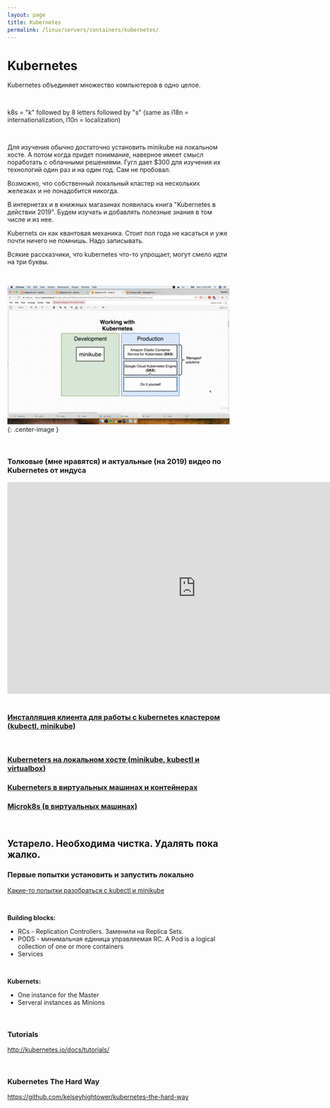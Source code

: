 ```yaml
---
layout: page
title: Kubernetes
permalink: /linux/servers/containers/kubernetes/
---
```


# Kubernetes

Kubernetes объединяет множество компьютеров в одно целое.

<br/>

k8s = "k" followed by 8 letters followed by "s" (same as i18n = internationalization, l10n = localization)

<br/>

Для изучения обычно достаточно установить minikube на локальном хосте. А потом когда придет понимание, наверное имеет смысл поработать с облачными решениями. Гугл дает \$300 для изучения их технологий один раз и на один год. Сам не пробовал.

Возможно, что собственный локальный кластер на нескольких железках и не понадобится никогда.

В интернетах и в книжных магазинах появилась книга "Kubernetes в действии 2019". Будем изучать и добавлять полезные знания в том числе и из нее.

Kubernets он как квантовая механика. Стоит пол года не касаться и уже почти ничего не помнишь. Надо записывать.

Всякие рассказчики, что kubernetes что-то упрощает, могут смело идти на три буквы.

<br/>

![working with kubernetes](/img/linux/servers/containers/kubernetes/working-with-kubernetes.png "working with kubernetes"){: .center-image }

<br/>

### Толковые (мне нравятся) и актуальные (на 2019) видео по Kubernetes от индуса

<div align="center">
    <iframe width="853" height="480" src="https://www.youtube.com/embed/YzaYqxW0wGs" frameborder="0" allow="accelerometer; autoplay; encrypted-media; gyroscope; picture-in-picture" allowfullscreen></iframe>
</div>

<br/>

### [Инсталляция клиента для работы с kubernetes кластером (kubectl, minikube)](/linux/servers/containers/kubernetes/install/)

<br/>

### [Kuberneters на локальном хосте (minikube, kubectl и virtualbox)](/linux/servers/containers/kubernetes/minikube/)

### [Kuberneters в виртуальных машинах и контейнерах](/linux/servers/containers/kubernetes/kubeadm/)

### [Microk8s (в виртуальных машинах)](/linux/servers/containers/kubernetes/microk8s/)

<br/>

## Устарело. Необходима чистка. Удалять пока жалко.

### Первые попытки установить и запустить локально

[Какие-то попытки разобраться с kubectl и minikube](/linux/servers/containers/kubernetes/deprecated/)

<br/>

**Building blocks:**

-   RCs - Replication Controllers. Заменили на Replica Sets.
-   PODS - минимальная единица управляемая RC. A Pod is a logical collection of one or more containers
-   Services

<br/>

**Kubernets:**

-   One instance for the Master
-   Serveral instances as Minions

<br/>

### Tutorials

http://kubernetes.io/docs/tutorials/

<br/>

### Kubernetes The Hard Way

https://github.com/kelseyhightower/kubernetes-the-hard-way
